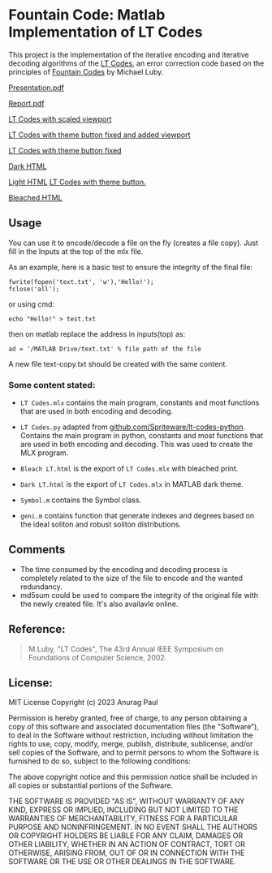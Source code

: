 # Fountain Code: Matlab Implementation of LT Codes

This project is the implementation of the iterative encoding and iterative decoding algorithms of the [LT Codes](https://en.wikipedia.org/wiki/LT_codes),
an error correction code based on the principles of [Fountain Codes](https://en.wikipedia.org/wiki/Fountain_code) by Michael Luby.

<!-- &emsp;&emsp;&emsp;&emsp;&emsp;&emsp;&emsp;&emsp; -->
[Presentation.pdf](https://anuragpaul0.github.io/LT-Codes/Anurag%20Paul%2020EC01045%20ppt.pdf)
          <!-- &emsp;&emsp;&emsp;&emsp;&emsp;&emsp;&emsp;&emsp;&emsp;&emsp;&emsp;&emsp;&emsp;&emsp;&emsp;
          &emsp;&emsp;&emsp;&emsp;&emsp;&emsp; -->

[Report.pdf](https://anuragpaul0.github.io/LT-Codes/Anurag%20Paul%2020EC01045.pdf)
<!-- &emsp;&emsp;&emsp;&emsp;&emsp;&emsp;&emsp; -->
[LT Codes with scaled viewport](https://anuragpaul0.github.io/LT-Codes/HTML/LT%20Scaled.html)

[LT Codes with theme button fixed and added viewport](https://anuragpaul0.github.io/LT-Codes/HTML/LT%20Viewport.html)
<!-- &emsp;&emsp;&emsp;&emsp;&emsp;&emsp;&emsp; -->
[LT Codes with theme button fixed](https://anuragpaul0.github.io/LT-Codes/HTML/LT%20Button.html)
<!-- &emsp;&emsp;&emsp;&emsp;&emsp;&emsp;&emsp; -->
[Dark HTML](https://anuragpaul0.github.io/LT-Codes/HTML/Dark%20LT.html)
<!-- &emsp;&emsp;&emsp;&emsp;&emsp;&emsp;&emsp;&emsp;&emsp; -->
[Light HTML](https://anuragpaul0.github.io/LT-Codes/HTML/Light%20LT.html)
                                 <!-- &emsp;&emsp;&emsp;&emsp;&emsp;&emsp;&emsp;&emsp;&emsp;&emsp;&emsp;&emsp;&emsp;&emsp; &emsp;&emsp;&emsp;&emsp; -->
[LT Codes with theme button.](https://anuragpaul0.github.io/LT-Codes/HTML/LT%20abs%20butn.html)
<!-- &emsp;&emsp;&emsp;&emsp;&emsp;&emsp;&emsp; -->
[Bleached HTML](https://anuragpaul0.github.io/LT-Codes/HTML/Bleach%20LT.html)

## Usage

You can use it to encode/decode a file on the fly (creates a file copy). Just fill in the Inputs at the top of the mlx file.

As an example, here is a basic test to ensure the integrity of the final file:
```
fwrite(fopen('text.txt', 'w'),'Hello!');
fclose('all');
```
or using cmd:
```
echo "Hello!" > test.txt
```
then on matlab replace the address in inputs(top) as:
```
ad = '/MATLAB Drive/text.txt' % file path of the file
```
A new file text-copy.txt should be created with the same content.

### Some content stated:

* `LT Codes.mlx` contains the main program, constants and most functions that are used in both encoding and decoding.
* `LT Codes.py` adapted from [github.com/Spriteware/lt-codes-python](https://github.com/Spriteware/lt-codes-python). Contains the main program in python, constants and most functions that are used in both encoding and decoding. This was used to create the MLX program.

* `Bleach LT.html` is the export of `LT Codes.mlx` with bleached print.
* `Dark LT.html` is the export of `LT Codes.mlx` in MATLAB dark theme.
* `Symbol.m` contains the Symbol class.
* `geni.m` contains function that generate indexes and degrees based on the ideal soliton and robust soliton distributions.

## Comments
* The time consumed by the encoding and decoding process is completely related to the size of the file to encode and the wanted redundancy.
* md5sum could be used to compare the integrity of the original file with the newly created file. It's also availavle online.
## Reference:

> M.Luby, "LT Codes", The 43rd Annual IEEE Symposium on Foundations of Computer Science, 2002.

## License:

MIT License
Copyright (c) 2023 Anurag Paul

Permission is hereby granted, free of charge, to any person obtaining a copy of this software and associated documentation files (the "Software"), to deal in the Software without restriction, including without limitation the rights to use, copy, modify, merge, publish, distribute, sublicense, and/or sell copies of the Software, and to permit persons to whom the Software is furnished to do so, subject to the following conditions:

The above copyright notice and this permission notice shall be included in all copies or substantial portions of the Software.

THE SOFTWARE IS PROVIDED "AS IS", WITHOUT WARRANTY OF ANY KIND, EXPRESS OR IMPLIED, INCLUDING BUT NOT LIMITED TO THE WARRANTIES OF MERCHANTABILITY, FITNESS FOR A PARTICULAR PURPOSE AND NONINFRINGEMENT. IN NO EVENT SHALL THE AUTHORS OR COPYRIGHT HOLDERS BE LIABLE FOR ANY CLAIM, DAMAGES OR OTHER LIABILITY, WHETHER IN AN ACTION OF CONTRACT, TORT OR OTHERWISE, ARISING FROM, OUT OF OR IN CONNECTION WITH THE SOFTWARE OR THE USE OR OTHER DEALINGS IN THE SOFTWARE.
